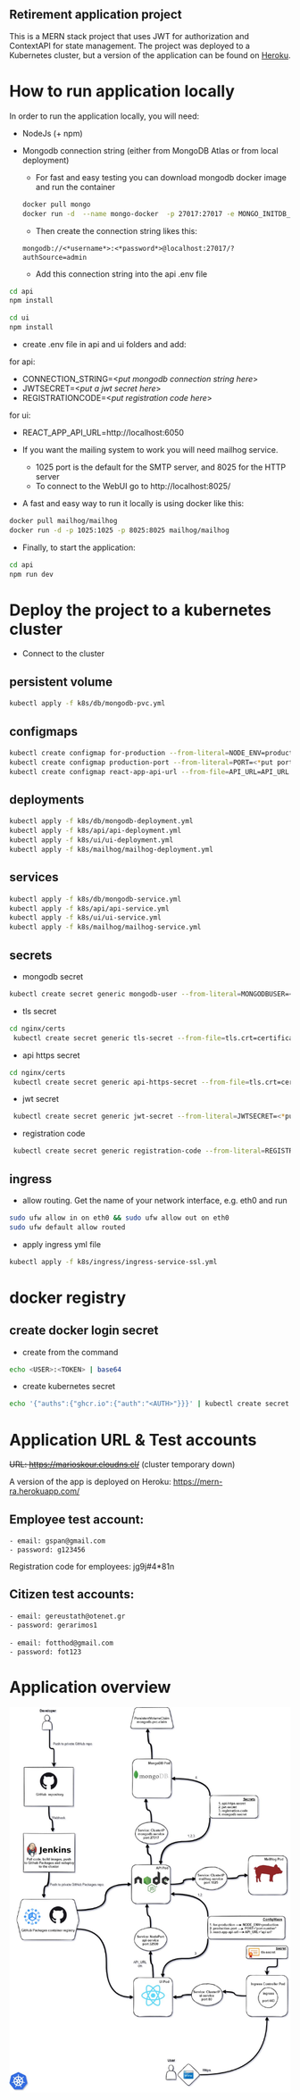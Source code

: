 ## Retirement application project
This is a MERN stack project that uses JWT for authorization and ContextAPI for state management.
The project was deployed to a Kubernetes cluster, but a version of the application can be found on [Heroku](#application-url-&-test-accounts).


# How to run application locally

In order to run the application locally, you will need:

- NodeJs (+ npm)
- Mongodb connection string (either from MongoDB Atlas or from local deployment)
	- For fast and easy testing you can download mongodb docker image and run the container
	
	```bash
	docker pull mongo
	docker run -d  --name mongo-docker  -p 27017:27017 -e MONGO_INITDB_ROOT_USERNAME=<*put a username here*> -e MONGO_INITDB_ROOT_PASSWORD=<*put a passowrd here*> mongo

	```

	- Then create the connection string likes this: 
	```	
	mongodb://<*username*>:<*password*>@localhost:27017/?authSource=admin
	```
	- Add this connection string into the api .env file

```bash
cd api
npm install
```

```bash
cd ui
npm install
```

- create .env file in api and ui folders and add:

for api:

- CONNECTION_STRING=<_put mongodb connection string here_>
- JWTSECRET=<_put a jwt secret here_>
- REGISTRATIONCODE=<_put registration code here_>

for ui:

- REACT_APP_API_URL=http://localhost:6050

- If you want the mailing system to work you will need mailhog service.
	- 1025 port is the default for the SMTP server, and 8025 for the HTTP server
	- To connect to the WebUI go to http://localhost:8025/
- A fast and easy way to run it locally is using docker like this:

```bash
docker pull mailhog/mailhog
docker run -d -p 1025:1025 -p 8025:8025 mailhog/mailhog
```



- Finally, to start the application:

```bash
cd api
npm run dev
```

# Deploy the project to a kubernetes cluster

- Connect to the cluster

## persistent volume

```bash
kubectl apply -f k8s/db/mongodb-pvc.yml
```

## configmaps

```bash
kubectl create configmap for-production --from-literal=NODE_ENV=production
kubectl create configmap production-port --from-literal=PORT=<*put port number here*>
kubectl create configmap react-app-api-url --from-file=API_URL=API_URL.txt


```

## deployments

```bash
kubectl apply -f k8s/db/mongodb-deployment.yml
kubectl apply -f k8s/api/api-deployment.yml
kubectl apply -f k8s/ui/ui-deployment.yml
kubectl apply -f k8s/mailhog/mailhog-deployment.yml
```

## services

```bash
kubectl apply -f k8s/db/mongodb-service.yml
kubectl apply -f k8s/api/api-service.yml
kubectl apply -f k8s/ui/ui-service.yml
kubectl apply -f k8s/mailhog/mailhog-service.yml

```

## secrets

- mongodb secret

```bash
kubectl create secret generic mongodb-user --from-literal=MONGODBUSER=<*put username here*> --from-literal=MONGODBPASSWORD=<*put password here*>
```

- tls secret

```bash
cd nginx/certs
 kubectl create secret generic tls-secret --from-file=tls.crt=certificate.crt --from-file=tls.key=private.key --from-file=ca.crt=ca_bundle.crt
```

- api https secret

```bash
cd nginx/certs
 kubectl create secret generic api-https-secret --from-file=tls.crt=certificate.crt --from-file=tls.key=private.key
```

- jwt secret

```bash
 kubectl create secret generic jwt-secret --from-literal=JWTSECRET=<*put a jwt secret here*>
```

- registration code

```bash
 kubectl create secret generic registration-code --from-literal=REGISTRATIONCODE=<*put a registration code here*>
```

## ingress

- allow routing. Get the name of your network interface, e.g. eth0 and run

```bash
sudo ufw allow in on eth0 && sudo ufw allow out on eth0
sudo ufw default allow routed
```

- apply ingress yml file

```bash
kubectl apply -f k8s/ingress/ingress-service-ssl.yml
```

# docker registry

## create docker login secret

- create <AUTH> from the command

```bash
echo <USER>:<TOKEN> | base64
```

- create kubernetes secret

```bash
echo '{"auths":{"ghcr.io":{"auth":"<AUTH>"}}}' | kubectl create secret generic dockerconfigjson-github-com --type=kubernetes.io/dockerconfigjson --from-file=.dockerconfigjson=/dev/stdin
```

# Application URL & Test accounts

~~URL: https://marioskour.cloudns.cl/~~ (cluster temporary down)

A version of the app is deployed on Heroku: https://mern-ra.herokuapp.com/

## Employee test account:

	- email: gspan@gmail.com
	- password: g123456

Registration code for employees: jg9j#4*81n

## Citizen test accounts:

	- email: gereustath@otenet.gr
	- password: gerarimos1

	- email: fotthod@gmail.com
	- password: fot123


	

## 


# Application overview

![Alt text](img/app_overview.jpg?raw=true "Application overview")
